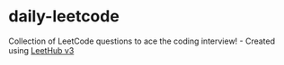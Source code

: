 # daily-leetcode
Collection of LeetCode questions to ace the coding interview! - Created using [LeetHub v3](https://github.com/raphaelheinz/LeetHub-3.0)
